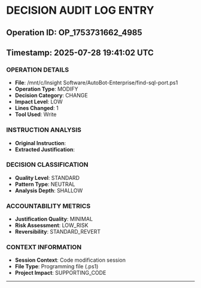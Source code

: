 # DECISION AUDIT LOG ENTRY
## Operation ID: OP_1753731662_4985
## Timestamp: 2025-07-28 19:41:02 UTC

### OPERATION DETAILS
- **File**: /mnt/c/Insight Software/AutoBot-Enterprise/find-sql-port.ps1
- **Operation Type**: MODIFY
- **Decision Category**: CHANGE
- **Impact Level**: LOW
- **Lines Changed**: 1
- **Tool Used**: Write

### INSTRUCTION ANALYSIS
- **Original Instruction**: 
- **Extracted Justification**: 

### DECISION CLASSIFICATION
- **Quality Level**: STANDARD
- **Pattern Type**: NEUTRAL
- **Analysis Depth**: SHALLOW

### ACCOUNTABILITY METRICS
- **Justification Quality**: MINIMAL
- **Risk Assessment**: LOW_RISK
- **Reversibility**: STANDARD_REVERT

### CONTEXT INFORMATION
- **Session Context**: Code modification session
- **File Type**: Programming file (.ps1)
- **Project Impact**: SUPPORTING_CODE

---
